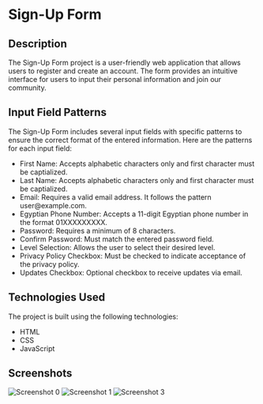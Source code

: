 # Sign-Up Form

## Description
The Sign-Up Form project is a user-friendly web application that allows users to register and create an account. The form provides an intuitive interface for users to input their personal information and join our community.

## Input Field Patterns
The Sign-Up Form includes several input fields with specific patterns to ensure the correct format of the entered information. Here are the patterns for each input field:
<ul>
<li>First Name: Accepts alphabetic characters only and first character must be captialized.</li>
<li>Last Name: Accepts alphabetic characters only and first character must be captialized.</li>
<li>Email: Requires a valid email address. It follows the pattern user@example.com.</li>
<li>Egyptian Phone Number: Accepts a 11-digit Egyptian phone number in the format 01XXXXXXXXX.</li>
<li>Password: Requires a minimum of 8 characters.</li>
<li>Confirm Password: Must match the entered password field.</li>
<li>Level Selection: Allows the user to select their desired level.</li>
<li>Privacy Policy Checkbox: Must be checked to indicate acceptance of the privacy policy.</li>
<li>Updates Checkbox: Optional checkbox to receive updates via email.</li>
</ul>

## Technologies Used
The project is built using the following technologies:
<ul>
<li>HTML</li>
<li>CSS</li>
<li>JavaScript</li>
</ul>

## Screenshots
![Screenshot 0](https://github.com/DevBassam/Front-end-Projects/assets/84365449/92059e86-4793-42b8-aed0-87e481306001)
![Screenshot 1](https://github.com/DevBassam/Front-end-Projects/assets/84365449/b25fc6d7-ab28-49b2-a503-ca0ed42de64f)
![Screenshot 3](https://github.com/DevBassam/Front-end-Projects/assets/84365449/602d9617-237f-4f28-8fe2-49ed33691c93)

